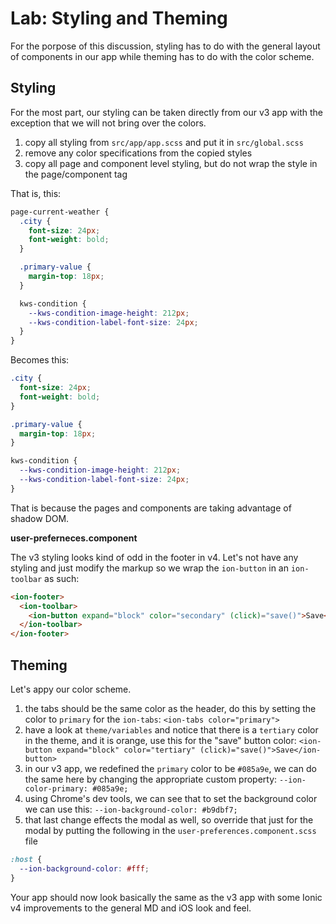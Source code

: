 # Lab: Styling and Theming

For the porpose of this discussion, styling has to do with the general layout of components in our app while theming has to do with the color scheme.

## Styling

For the most part, our styling can be taken directly from our v3 app with the exception that we will not bring over the colors.

1. copy all styling from `src/app/app.scss` and put it in `src/global.scss`
1. remove any color specifications from the copied styles
1. copy all page and component level styling, but do not wrap the style in the page/component tag

That is, this:

```scss
page-current-weather {
  .city {
    font-size: 24px;
    font-weight: bold;
  }

  .primary-value {
    margin-top: 18px;
  }

  kws-condition {
    --kws-condition-image-height: 212px;
    --kws-condition-label-font-size: 24px;
  }
}
```

Becomes this:

```scss
.city {
  font-size: 24px;
  font-weight: bold;
}

.primary-value {
  margin-top: 18px;
}

kws-condition {
  --kws-condition-image-height: 212px;
  --kws-condition-label-font-size: 24px;
}
```

That is because the pages and components are taking advantage of shadow DOM.

**user-preferneces.component**

The v3 styling looks kind of odd in the footer in v4. Let's not have any styling and just modify the markup so we wrap the `ion-button` in an `ion-toolbar` as such:

```HTML
<ion-footer>
  <ion-toolbar>
    <ion-button expand="block" color="secondary" (click)="save()">Save</ion-button>
  </ion-toolbar>
</ion-footer>
```

## Theming

Let's appy our color scheme.

1. the tabs should be the same color as the header, do this by setting the color to `primary` for the `ion-tabs`: `<ion-tabs color="primary">`
1. have a look at `theme/variables` and notice that there is a `tertiary` color in the theme, and it is orange, use this for the "save" button color: `<ion-button expand="block" color="tertiary" (click)="save()">Save</ion-button>`
1. in our v3 app, we redefined the `primary` color to be `#085a9e`, we can do the same here by changing the appropriate custom property: `--ion-color-primary: #085a9e;`
1. using Chrome's dev tools, we can see that to set the background color we can use this: `--ion-background-color: #b9dbf7;`
1. that last change effects the modal as well, so override that just for the modal by putting the following in the `user-preferences.component.scss` file

```scss
:host {
  --ion-background-color: #fff;
}
```

Your app should now look basically the same as the v3 app with some Ionic v4 improvements to the general MD and iOS look and feel.
